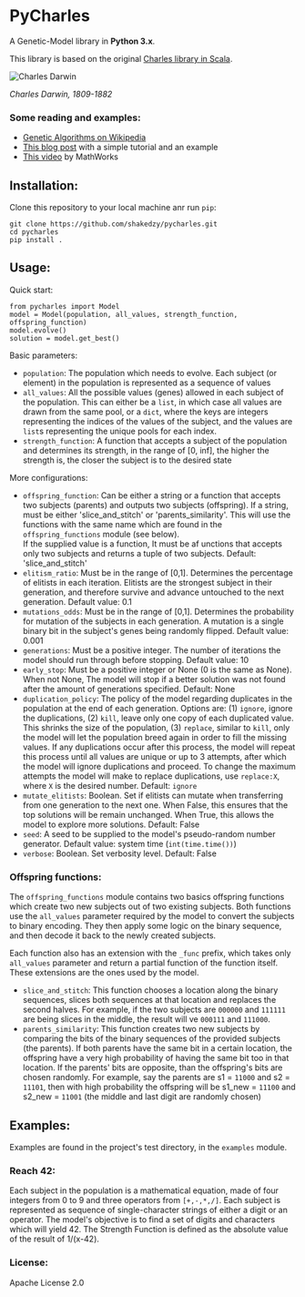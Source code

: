 # PyCharles
A Genetic-Model library in **Python 3.x**. 

This library is based on the original [Charles library in Scala](https://github.com/shakedzy/charles).

![Charles Darwin](https://i.guim.co.uk/img/media/83381c9b4b97c3eefd1c6f67cd32f819e22fab80/60_206_3398_4246/master/3398.jpg?w=300&q=55&auto=format&usm=12&fit=max&s=d3ece4b003774449dc14053a243597a9)

_Charles Darwin, 1809-1882_

### Some reading and examples:
* [Genetic Algorithms on Wikipedia](https://en.wikipedia.org/wiki/Genetic_algorithm)
* [This blog post](https://burakkanber.com/blog/machine-learning-genetic-algorithms-part-1-javascript/) with a simple tutorial and an example
* [This video](https://www.mathworks.com/videos/what-is-a-genetic-algorithm-100904.html) by MathWorks

## Installation:
Clone this repository to your local machine anr run `pip`:
```
git clone https://github.com/shakedzy/pycharles.git
cd pycharles
pip install .
```

## Usage:
Quick start:
```
from pycharles import Model
model = Model(population, all_values, strength_function, offspring_function)
model.evolve()
solution = model.get_best()
```
Basic parameters:
* `population`: The population which needs to evolve. Each subject (or element) in the
 population is represented as a sequence of values
* `all_values`: All the possible values (genes) allowed in each subject of the population. This can either
be a `list`, in which case all values are drawn from the same pool, or a `dict`, where the keys are integers
representing the indices of the values of the subject, and the values are `list`s representing the unique 
pools for each index.
* `strength_function`: A function that accepts a subject of the population and determines 
 its strength, in the range of [0, inf], the higher the strength is, the closer the subject is to the 
 desired state

More configurations:
* `offspring_function`: Can be either a string or a function that accepts two subjects (parents) 
 and outputs two subjects (offspring). If a string, must be either 'slice_and_stitch' or 'parents_similarity'.
 This will use the functions with the same name which are found in the `offspring_functions` module (see below).  
 If the supplied value is a function, It must be af unctions that accepts only two subjects and returns a tuple of
 two subjects. Default: 'slice_and_stitch'
* `elitism_ratio`: Must be in the range of [0,1]. Determines the percentage of elitists in each 
 iteration. Elitists are the strongest subject in their generation, and therefore survive and advance 
 untouched to the next generation. Default value: 0.1
* `mutations_odds`: Must be in the range of [0,1]. Determines the probability for mutation of 
 the subjects in each generation. A mutation is a single binary bit in the subject's genes being randomly
 flipped. Default value: 0.001 
* `generations`: Must be a positive integer. The number of iterations the model should run through
 before stopping. Default value: 10
* `early_stop`: Must be a positive integer or None (0 is the same as None). When not None, The model
 will stop if a better solution was not found after the amount of generations specified. Default: None
* `duplication_policy`: The policy of the model regarding duplicates in the population at the end of 
 each generation. Options are: (1) `ignore`, ignore the duplications, (2) `kill`, leave only one copy of
 each duplicated value. This shrinks the size of the population, (3) `replace`, similar to `kill`, only
 the model will let the population breed again in order to fill the missing values. If any duplications occur
 after this process, the model will repeat this process until all values are unique or up to 3 attempts, after
 which the model will ignore duplications and proceed. To change the maximum attempts the model will make to
 replace duplications, use `replace:X`, where `X` is the desired number. Default: `ignore` 
* `mutate_elitists`: Boolean. Set if elitists can mutate when transferring from one generation to
 the next one. When False, this ensures that the top solutions will be remain unchanged. When True, this
  allows the model to explore more solutions. Default: False
* `seed`: A seed to be supplied to the model's pseudo-random number generator. Default value:
 system time (`int(time.time())`)
* `verbose`: Boolean. Set verbosity level. Default: False

### Offspring functions:
The `offspring_functions` module contains two basics offspring functions which create two new subjects out of
two existing subjects. Both functions use the `all_values` parameter required by the model to convert the 
subjects to binary encoding. They then apply some logic on the binary sequence, and then decode it back to the
newly created subjects.  

Each function also has an extension with the `_func` prefix, which takes only `all_values` parameter 
and return a partial function of the function itself. These extensions are the ones used by the model.

* `slice_and_stitch`: This function chooses a location along the binary sequences, slices both sequences at that
 location and replaces the second halves. For example, if the two subjects are `000000` and `111111` are being 
 slices in the middle, the result will ve `000111` and `111000`. 
* `parents_similarity`: This function creates two new subjects by comparing the bits of the binary sequences of the
 provided subjects (the parents). If both parents have the same bit in a certain location, the offspring have a very 
 high probability of having the same bit too in that location. If the parents' bits are opposite, than the offspring's 
 bits are chosen randomly. For example, say the parents are s1 = `11000` and s2 = `11101`, then with high probability
 the offspring will be s1_new = `11100` and s2_new = `11001` (the middle and last digit are randomly chosen)
 
## Examples:
Examples are found in the project's test directory, in the `examples` module.

### Reach 42:
Each subject in the population is a mathematical equation, made of four integers from 0 to 9 and three
operators from `[+,-,*,/]`. Each subject is represented as sequence of single-character strings of either
a digit or an operator. The model's objective is to find a set of digits and characters which will
yield 42. The Strength Function is defined as the absolute value of the result of 1/(x-42).

### License:
Apache License 2.0

